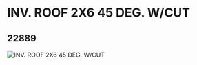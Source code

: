 # INV. ROOF 2X6 45 DEG. W/CUT
## 22889
![INV. ROOF 2X6 45 DEG. W/CUT](https://lc-www-live-s.legocdn.com/media/bricks/5/2/6131571.jpg)